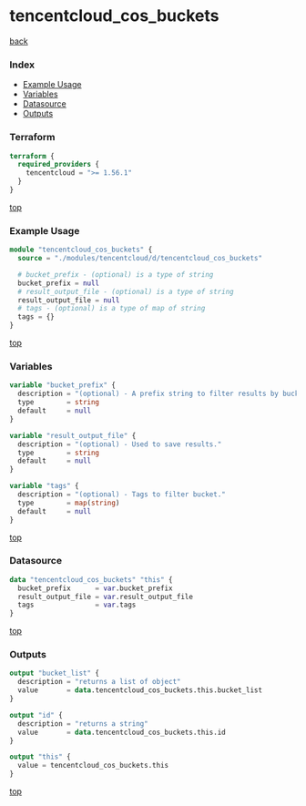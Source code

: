 # tencentcloud_cos_buckets

[back](../tencentcloud.md)

### Index

- [Example Usage](#example-usage)
- [Variables](#variables)
- [Datasource](#datasource)
- [Outputs](#outputs)

### Terraform

```terraform
terraform {
  required_providers {
    tencentcloud = ">= 1.56.1"
  }
}
```

[top](#index)

### Example Usage

```terraform
module "tencentcloud_cos_buckets" {
  source = "./modules/tencentcloud/d/tencentcloud_cos_buckets"

  # bucket_prefix - (optional) is a type of string
  bucket_prefix = null
  # result_output_file - (optional) is a type of string
  result_output_file = null
  # tags - (optional) is a type of map of string
  tags = {}
}
```

[top](#index)

### Variables

```terraform
variable "bucket_prefix" {
  description = "(optional) - A prefix string to filter results by bucket name."
  type        = string
  default     = null
}

variable "result_output_file" {
  description = "(optional) - Used to save results."
  type        = string
  default     = null
}

variable "tags" {
  description = "(optional) - Tags to filter bucket."
  type        = map(string)
  default     = null
}
```

[top](#index)

### Datasource

```terraform
data "tencentcloud_cos_buckets" "this" {
  bucket_prefix      = var.bucket_prefix
  result_output_file = var.result_output_file
  tags               = var.tags
}
```

[top](#index)

### Outputs

```terraform
output "bucket_list" {
  description = "returns a list of object"
  value       = data.tencentcloud_cos_buckets.this.bucket_list
}

output "id" {
  description = "returns a string"
  value       = data.tencentcloud_cos_buckets.this.id
}

output "this" {
  value = tencentcloud_cos_buckets.this
}
```

[top](#index)